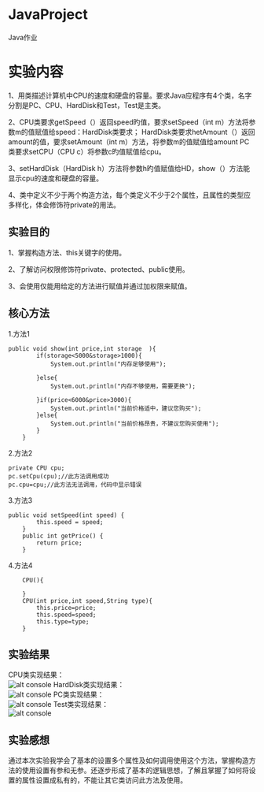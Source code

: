 # JavaProject
Java作业
# 实验内容
1、用类描述计算机中CPU的速度和硬盘的容量。要求Java应程序有4个类，名字分割是PC、CPU、HardDisk和Test，Test是主类。

2、CPU类要求getSpeed（）返回speed旳值，要求setSpeed（int m）方法将参数m的值赋值给speed：HardDisk类要求；
  HardDisk类要求hetAmount（）返回amount的值，要求setAmount（int m）方法，将参数m的值赋值给amount
  PC类要求setCPU（CPU c）将参数c旳值赋值给cpu。

3、setHardDisk（HardDisk h）方法将参数h旳值赋值给HD，show（）方法能显示cpu的速度和硬盘的容量。

4、类中定义不少于两个构造方法，每个类定义不少于2个属性，且属性的类型应多样化，体会修饰符private的用法。
## 实验目的
1、掌握构造方法、this关键字的使用。

2、了解访问权限修饰符private、protected、public使用。

3、会使用仅能用给定的方法进行赋值并通过加权限来赋值。
## 核心方法
1.方法1
````
public void show(int price,int storage	){
		if(storage<5000&storage>1000){
			System.out.println("内存足够使用");
			
		}else{
			System.out.println("内存不够使用，需要更换");
			
		}if(price<6000&price>3000){
			System.out.println("当前价格适中，建议您购买");	
		}else{
			System.out.println("当前价格昂贵，不建议您购买使用");
		}	
	}
````
2.方法2
```
private CPU cpu;
pc.setCpu(cpu);//此方法调用成功
pc.cpu=cpu;//此方法无法调用，代码中显示错误
```
3.方法3
```
public void setSpeed(int speed) {
		this.speed = speed;
	}
	public int getPrice() {
		return price;
	}
```
4.方法4
```
	CPU(){
		
	}
	CPU(int price,int speed,String type){
		this.price=price;
		this.speed=speed;
		this.type=type;
	}
```
## 实验结果
CPU类实现结果：    
![alt console](http://m.qpic.cn/psc?/V53x2lrX08Z9lF4J101F42x1Bd3epC0q/ruAMsa53pVQWN7FLK88i5o9Tbe5.C5NNcqBGSgNW1W2q*I9p4MwhxtqpWqnc.s6sQFGdC*DgWzwluQF3FZy3*qm4LVzvsgOuccPr.8t2HiY!/b&bo=cgOEAAAAAAABB9U!&rf=viewer_4)
HardDisk类实现结果：   
![alt console](http://m.qpic.cn/psc?/V53x2lrX08Z9lF4J101F42x1Bd3epC0q/45NBuzDIW489QBoVep5mcQDzNcP1F4dsQSLe3v41vhoAoF*CHMAI83ir7ICqL3y2wlUIwiMylOIyiy6mPzTO1B5Y89IdNr0oMFEkIsoh0g8!/b&bo=jgN2AAAAAAABF8s!&rf=viewer_4)
PC类实现结果：     
![alt console](http://m.qpic.cn/psc?/V53x2lrX08Z9lF4J101F42x1Bd3epC0q/45NBuzDIW489QBoVep5mcab5JjgFBJiyUU7dWwQGbvoYdBj9gZrcnEMArMJ.Q4Mt8PXHlPx6CfYL6bF15Jve08rHZVrkRBVbY2C5rQv7QFo!/b&bo=WgOCAAAAAAABF.s!&rf=viewer_4)
Test类实现结果：  
![alt console](http://m.qpic.cn/psc?/V53x2lrX08Z9lF4J101F42x1Bd3epC0q/45NBuzDIW489QBoVep5mcab5JjgFBJiyUU7dWwQGbvq89OHcVoB04A.E6v.tVxCn3UJNYZRomKOyNyaaD8685mojucqMe0HY6AD3.7q7cXc!/b&bo=cAPCAAAAAAABF4E!&rf=viewer_4)
## 实验感想
通过本次实验我学会了基本的设置多个属性及如何调用使用这个方法，掌握构造方法的使用设置有参和无参。还逐步形成了基本的逻辑思想，了解且掌握了如何将设置的属性设置成私有的，不能让其它类访问此方法及使用。
